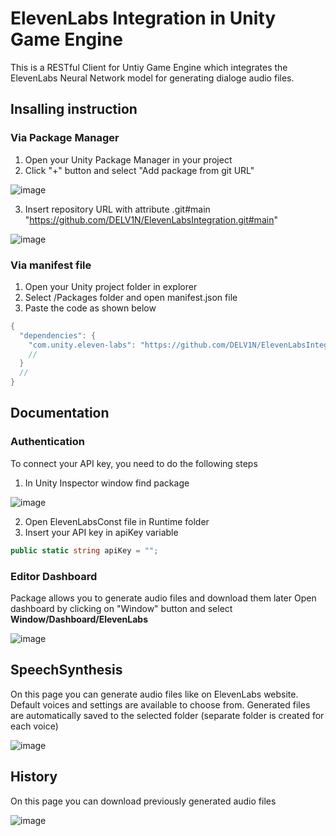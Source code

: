 # ElevenLabs Integration in Unity Game Engine

This is a RESTful Client for Untiy Game Engine which integrates the ElevenLabs Neural Network model for generating dialoge audio files.

## Insalling instruction
### Via Package Manager
1. Open your Unity Package Manager in your project
2. Click "+" button and select "Add package from git URL"

![image](https://github.com/DELV1N/ElevenLabsIntegration/assets/71463243/1f18ceb6-1f65-45c5-ac2b-a9fafb5a4ce4)

3. Insert repository URL with attribute .git#main "https://github.com/DELV1N/ElevenLabsIntegration.git#main"

![image](https://github.com/DELV1N/ElevenLabsIntegration/assets/71463243/b8439ebb-9fd1-46d7-add2-86cd57ecd8c8)

### Via manifest file
1. Open your Unity project folder in explorer
2. Select /Packages folder and open manifest.json file
3. Paste the code as shown below
```C#
{
  "dependencies": {
    "com.unity.eleven-labs": "https://github.com/DELV1N/ElevenLabsIntegration.git",
    //
  }
  //
}
```

## Documentation
### Authentication
To connect your API key, you need to do the following steps
1. In Unity Inspector window find package

![image](https://github.com/DELV1N/ElevenLabsIntegration/assets/71463243/44400b19-1e73-49b8-b090-ee09da7fd9eb)

2. Open ElevenLabsConst file in Runtime folder
3. Insert your API key in apiKey variable
```C#
public static string apiKey = "";
```

### Editor Dashboard
Package allows you to generate audio files and download them later
Open dashboard by clicking on "Window" button and select **Window/Dashboard/ElevenLabs**

![image](https://github.com/DELV1N/ElevenLabsIntegration/assets/71463243/ce792d9e-1cc1-4997-9774-ab3e43703b69)

## SpeechSynthesis
On this page you can generate audio files like on ElevenLabs website. Default voices and settings are available to choose from. Generated files are automatically saved to the selected folder (separate folder is created for each voice)

![image](https://github.com/DELV1N/ElevenLabsIntegration/assets/71463243/6dce699d-f49a-4ed1-8d57-b8f89ff42276)

## History
On this page you can download previously generated audio files

![image](https://github.com/DELV1N/ElevenLabsIntegration/assets/71463243/1d666c7c-2a9e-4b17-b105-a09384ed7523)
